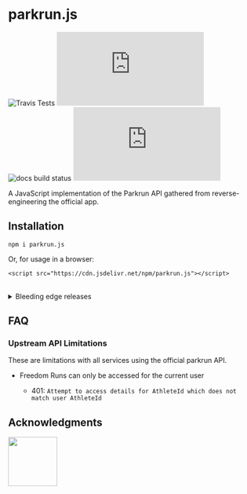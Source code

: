 # parkrun.js

![Travis Tests](https://img.shields.io/travis/com/prouser123/parkrun.js/master?label=tests)
![Codecov](https://img.shields.io/codecov/c/gh/prouser123/parkrun.js)
![docs build status](https://img.shields.io/github/workflow/status/prouser123/parkrun.js/docs?label=docs)
![Dist Size (Brotli)](<https://img.badgesize.io/prouser123/parkrun.js/gh-pages/parkrun.browser.min.js?compression=brotli&label=dist%20size%20(brotli)>)

A JavaScript implementation of the Parkrun API gathered from reverse-engineering the official app.

## Installation

`npm i parkrun.js`

Or, for usage in a browser:

`<script src="https://cdn.jsdelivr.net/npm/parkrun.js"></script>`

<br>
<details>
<summary>Bleeding edge releases</summary>
<br>

Please note that these releases **will have bugs**, and are **not** meant for production use.

- via npm: `npm i prouser123/parkrun.js`

- or for use within a browser: `<script src="https://parkrun.js.org/parkrun.browser.min.js"></script>`

</details>

## FAQ

### Upstream API Limitations

These are limitations with all services using the official parkrun API.

- Freedom Runs can only be accessed for the current user

  - 401: `Attempt to access details for AthleteId which does not match user AthleteId`

## Acknowledgments

<a href="https://saucelabs.com" target="_blank"><img src="https://raw.githubusercontent.com/Prouser123/parkrun.js/master/.github/powered-by-saucelabs-red.svg?sanitize=true" height="100" /></a>
